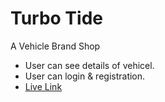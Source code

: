 # Turbo Tide 
A Vehicle Brand Shop

- User can see details of vehicel.
- User can login & registration.
- [Live Link](https://turbo-tide.web.app/)
